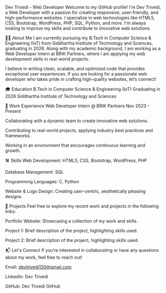 Dev Trivedi - Web Developer
Welcome to my GitHub profile! I'm Dev Trivedi, a Web Developer with a passion for creating responsive, user-friendly, and high-performance websites. I specialize in web technologies like HTML5, CSS, Bootstrap, WordPress, PHP, SQL, Python, and more. I'm always looking to improve my skills and contribute to innovative web solutions.

👨‍💻 About Me
I am currently pursuing my B.Tech in Computer Science & Engineering (IoT) from Siddhartha Institute of Technology and Sciences, graduating in 2026. Along with my academic background, I am working as a Web Developer Intern at BRIK Partners, where I am applying my web development skills in real-world projects.

I believe in writing clean, scalable, and optimized code that provides exceptional user experiences. If you are looking for a passionate web developer who takes pride in crafting high-quality websites, let’s connect!

🎓 Education
B.Tech in Computer Science & Engineering (IoT)
Graduating in 2026
Siddhartha Institute of Technology and Sciences

💼 Work Experience
Web Developer Intern @ BRIK Partners
Nov 2023 - Present

Collaborating with a dynamic team to create innovative web solutions.

Contributing to real-world projects, applying industry best practices and frameworks.

Working in an environment that encourages continuous learning and growth.

🛠 Skills
Web Development: HTML5, CSS, Bootstrap, WordPress, PHP

Database Management: SQL

Programming Languages: C, Python

Website & Logo Design: Creating user-centric, aesthetically pleasing designs.

🔗 Projects
Feel free to explore my recent work and projects in the following links:

Portfolio Website: Showcasing a collection of my work and skills.

Project 1: Brief description of the project, highlighting skills used.

Project 2: Brief description of the project, highlighting skills used.

📬 Let's Connect
If you’re interested in collaborating or have any questions about my work, feel free to reach out!

Email: devtrivedi130@gmail.com

LinkedIn: Dev Trivedi

GitHub: Dev Trivedi GitHub

